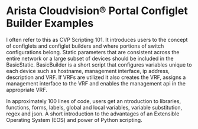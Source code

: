 # Arista Cloudvision&reg; Portal Configlet Builder Examples
I often refer to this as CVP Scripting 101.  It introduces users to the concept of configlets and configlet builders and where portions of switch configurations belong.  Static parameters that are consistent across the entire network or a large subset of devices should be included in the BasicStatic.  BasicBuilder is a short script that configures variables unique to each device such as hostname, management interface, ip address, description and VRF. If VRFs are utilized it also creates the VRF, assigns a management interface to the VRF and enables the management api in the appropriate VRF.

In approximately 100 lines of code, users get an ntroduction to libraries, functions, forms,  labels, global and local variables, variable substitution, regex and json.  A short introduction to the advantages of an Extensible Operating System (EOS) and power of Python scripting.

